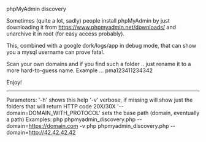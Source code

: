 phpMyAdmin discovery

Sometimes (quite a lot, sadly) people install phpMyAdmin by just downloading it from https://www.phpmyadmin.net/downloads/ and unarchive it in root (for easy access probably).

This, combined with a google dork/logs/app in debug mode, that can show you a mysql username can prove fatal.

Scan your own domains and if you find such a folder .. just rename it to a more hard-to-guess name. Example ... pma123411234342

Enjoy!


------
Parameters:
	'-h' shows this help
	'-v' verbose, if missing will show just the folders that will return HTTP code 20X/30X
	'--domain=DOMAIN_WITH_PROTOCOL' sets the base path (domain, eventually a path)
Examples:
	php phpmyadmin_discovery.php --domain=https://domain.com -v
	php phpmyadmin_discovery.php --domain=http://42.42.42.42
